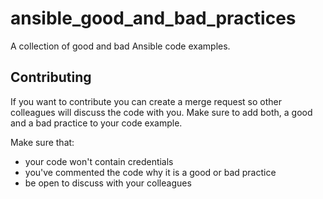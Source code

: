 # ansible_good_and_bad_practices

A collection of good and bad Ansible code examples.
## Contributing

If you want to contribute you can create a merge request so other colleagues will discuss the code with you. Make sure to add both, a good and a bad practice to your code example.

Make sure that:
- your code won't contain credentials
- you've commented the code why it is a good or bad practice
- be open to discuss with your colleagues
